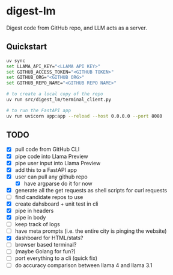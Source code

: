 # digest-lm

Digest code from GitHub repo, and LLM acts as a server.

## Quickstart

```bash
uv sync
set LLAMA_API_KEY="<LLAMA API KEY>"
set GITHUB_ACCESS_TOKEN="<GITHUB TOKEN>"
set GITHUB_ORG="<GITHUB ORG>"
set GITHUB_REPO_NAME="<GITHUB REPO NAME>"

# to create a local copy of the repo
uv run src/digest_lm/terminal_client.py

# to run the FastAPI app
uv run uvicorn app:app --reload --host 0.0.0.0 --port 8080
```


## TODO

- [x] pull code from GitHub CLI
- [x] pipe code into Llama Preview
- [x] pipe user input into Llama Preview
- [x] add this to a FastAPI app
- [x] user can pull any github repo
  - [x] have argparse do it for now
- [x] generate all the get requests as shell scripts for curl requests
- [ ] find candidate repos to use
- [x] create dahsboard + unit test in cli
- [x] pipe in headers
- [x] pipe in body
- [ ] keep track of logs
- [ ] have meta prompts (i.e. the entire city is pinging the website)
- [x] dashboard for HTML/stats?
- [ ] browser based terminal?
- [ ] (maybe Golang for fun?)
- [ ] port everything to a cli (quick fix)
- [ ] do accuracy comparison between llama 4 and llama 3.1